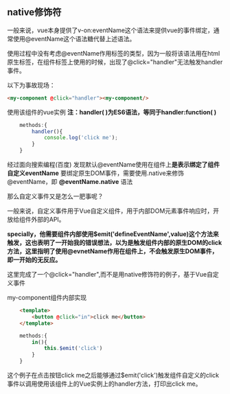 ## native修饰符

一般来说，vue本身提供了v-on:eventName这个语法来提供vue的事件绑定，通常使用@eventName这个语法糖代替上述语法。

使用过程中没有考虑@eventName作用标签的类型，因为一般将该语法用在html原生标签，在组件标签上使用的时候，出现了@click="handler"无法触发handler事件。

以下为事故现场：
``` html
<my-component @click="handler"><my-component/>
```
使用该组件的vue实例
**注：handler( )为ES6语法，等同于handler:function( )**
``` javascript
    methods:{
        handler(){
            console.log('click me');
        }
    }
```
经过面向搜索编程(百度)
发现默认@eventName使用在组件上**是表示绑定了组件自定义eventName**
要绑定原生DOM事件，需要使用.native来修饰@eventName，即 **@eventName.native** 语法

那么自定义事件又是怎么一肥事呢？

一般来说，自定义事件用于Vue自定义组件，用于内部DOM元素事件响应时，开放给组件外部的API。

**specially，他需要组件内部使用$emit('defineEventName',value)这个方法来触发，这也表明了一开始我的错误想法，以为是触发组件内部的原生DOM的click方法，这里指明了使用@evnetName作用在组件上，不会触发原生DOM事件，即一开始的无反应。**

这里完成了一个@click="handler",而不是用native修饰符的例子，基于Vue自定义事件

my-component组件内部实现
``` html
    <template>
        <button @click="in">click me</button>
    </template>
```

``` javascript
    methods:{
        in(){
            this.$emit('click')
        }
    }
```
这个例子在点击按钮click me之后能够通过$emit('click')触发组件自定义的click事件以调用使用该组件上的Vue实例上的handler方法，打印出click me。